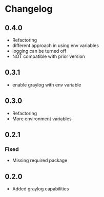 # Changelog

## 0.4.0

- Refactoring
- different approach in using env variables
- logging can be turned off
- NOT compatible with prior version

## 0.3.1

- enable graylog with env variable

## 0.3.0

- Refactoring
- More environment variables

## 0.2.1

### Fixed

- Missing required package

## 0.2.0

- Added graylog capabilities